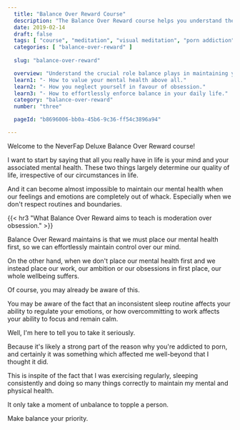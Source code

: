 ```yaml
---
  title: "Balance Over Reward Course"
  description: "The Balance Over Reward course helps you understand the crucial role balance plays in maintaining your feelings and emotions."
  date: 2019-02-14
  draft: false
  tags: [ "course", "meditation", "visual meditation", "porn addiction", "addiction", "awareness", "awareness exercises", "perspective", "nofap", "neverfap", "neverfap deluxe" ]
  categories: [ "balance-over-reward" ]
  
  slug: "balance-over-reward"

  overview: "Understand the crucial role balance plays in maintaining your feelings and emotions."
  learn1: "- How to value your mental health above all."
  learn2: "- How you neglect yourself in favour of obsession."
  learn3: "- How to effortlessly enforce balance in your daily life."
  category: "balance-over-reward"
  number: "three"

  pageId: "b8696006-bb0a-45b6-9c36-ff54c3896a94"

---
```


<!-- Will Need One Edit -->

Welcome to the NeverFap Deluxe Balance Over Reward course!

I want to start by saying that all you really have in life is your mind and your associated mental health. These two things largely determine our quality of life, irrespective of our circumstances in life.

And it can become almost impossible to maintain our mental health when our feelings and emotions are completely out of whack. Especially when we don't respect routines and boundaries.


{{< hr3 "What Balance Over Reward aims to teach is moderation over obsession." >}}


Balance Over Reward maintains is that we must place our mental health first, so we can effortlessly maintain control over our mind. 

On the other hand, when we don't place our mental health first and we instead place our work, our ambition or our obsessions in first place, our whole wellbeing suffers.

Of course, you may already be aware of this.

You may be aware of the fact that an inconsistent sleep routine affects your ability to regulate your emotions, or how overcommitting to work affects your ability to focus and remain calm.

Well, I'm here to tell you to take it seriously. 

Because it's likely a strong part of the reason why you're addicted to porn, and certainly it was something which affected me well-beyond that I thought it did.

This is inspite of the fact that I was exercising regularly, sleeping consistently and doing so many things correctly to maintain my mental and physical health.

It only take a moment of unbalance to topple a person. 

Make balance your priority.
